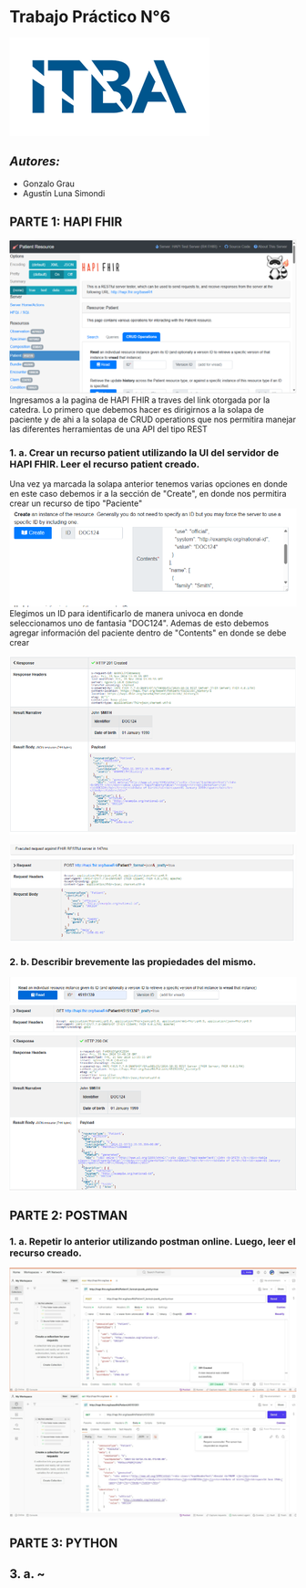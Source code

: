 # Trabajo Práctico N°6
![image](Imagenes/logoitba.png)

## _Autores:_ 
* Gonzalo Grau
* Agustín Luna Simondi

## **PARTE 1:** HAPI FHIR
![image](Imagenes/pagina_inicial_hapifhir.png)
Ingresamos a la pagina de HAPI FHIR a traves del link otorgada por la catedra. Lo primero que debemos hacer es 
dirigirnos a la solapa de paciente y de ahi a la solapa de CRUD operations que nos permitira manejar las
diferentes herramientas de una API del tipo REST

### 1. a. Crear un recurso patient utilizando la UI del servidor de HAPI FHIR. Leer el recurso patient creado.
Una vez ya marcada la solapa anterior tenemos varias opciones en donde en este caso debemos ir a la sección de "Create", en donde nos permitira crear un recurso de tipo "Paciente"
![image](Imagenes/crear_recurso_1a.png)
Elegimos un ID para identificarlo de manera univoca en donde seleccionamos uno de fantasia "DOC124". Ademas de esto debemos
agregar información del paciente dentro de "Contents" en donde se debe crear 

![image](Imagenes/recurso_generado_1a.png)

![image](Imagenes/recurso_request_1a.png)



### 2. b. Describir brevemente las propiedades del mismo.

![image](Imagenes/solicitar_lectura_1b.png)
![image](Imagenes/lectura_generada_1b.png)

## **PARTE 2:** POSTMAN

### 1. a.  Repetir lo anterior utilizando postman online. Luego, leer el recurso creado.
![image](Imagenes/recurso_postman_2.png)
![image](Imagenes/lectura_postman_2.png)

## **PARTE 3:** PYTHON

## 3. a. ~

